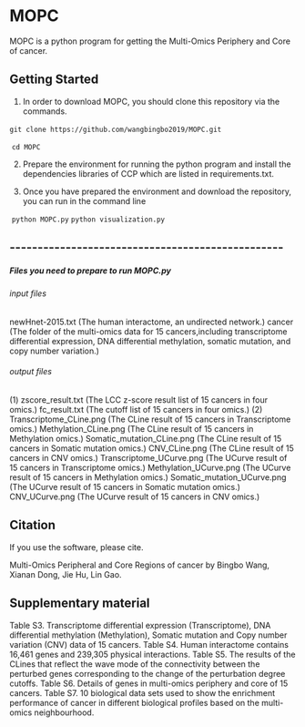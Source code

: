 # MOPC

MOPC is a python program for getting the Multi-Omics Periphery and Core of cancer.


## Getting Started

1. In order to download MOPC, you should clone this repository via the commands.

​       `git clone https://github.com/wangbingbo2019/MOPC.git`

​       `cd MOPC`

2. Prepare the environment for running the python program and install  the dependencies libraries of CCP which are listed in requirements.txt.

3. Once you have prepared the environment and download the repository, you can run in the command line

​        `python MOPC.py` 
		`python visualization.py`

## -------------------------------------------------

##### Files you need to prepare to run MOPC.py

###### input files

newHnet-2015.txt (The human interactome, an undirected network.)
cancer (The folder of the multi-omics data for 15 cancers,including transcriptome differential expression, DNA differential methylation, somatic mutation, and copy number variation.)

###### output files

(1) zscore_result.txt 			(The LCC z-score result list of 15 cancers in four omics.)
	fc_result.txt 				(The cutoff list of 15 cancers in four omics.)
(2) Transcriptome_CLine.png 	(The CLine result of 15 cancers in Transcriptome omics.)
	Methylation_CLine.png		(The CLine result of 15 cancers in Methylation omics.)
	Somatic_mutation_CLine.png	(The CLine result of 15 cancers in Somatic mutation omics.)
	CNV_CLine.png				(The CLine result of 15 cancers in CNV omics.)
	Transcriptome_UCurve.png	(The UCurve result of 15 cancers in Transcriptome omics.)
	Methylation_UCurve.png		(The UCurve result of 15 cancers in Methylation omics.)
	Somatic_mutation_UCurve.png	(The UCurve result of 15 cancers in Somatic mutation omics.)
	CNV_UCurve.png				(The UCurve result of 15 cancers in CNV omics.)

## Citation

If you use the software, please cite.

Multi-Omics Peripheral and Core Regions of cancer by Bingbo Wang, Xianan Dong, Jie Hu, Lin Gao.

## Supplementary material

Table S3. Transcriptome differential expression (Transcriptome), DNA differential methylation (Methylation), Somatic mutation and Copy number variation (CNV) data of 15 cancers.
Table S4. Human interactome contains 16,461 genes and 239,305 physical interactions.
Table S5. The results of the CLines that reflect the wave mode of the connectivity between the perturbed genes corresponding to the change of the perturbation degree cutoffs. 
Table S6. Details of genes in multi-omics periphery and core of 15 cancers.
Table S7. 10 biological data sets used to show the enrichment performance of cancer in different biological profiles based on the multi-omics neighbourhood.
